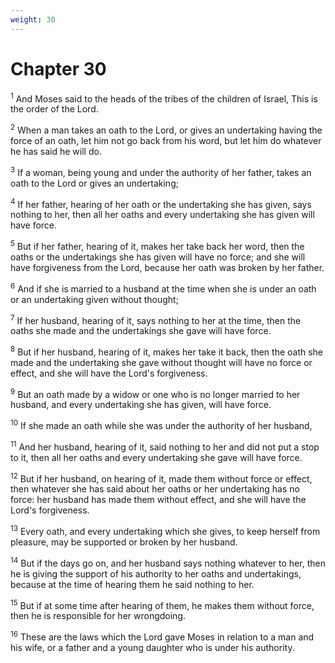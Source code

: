 ```yaml
---
weight: 30
---
```


# Chapter 30

<sup>1</sup> And Moses said to the heads of the tribes of the children of Israel, This is the order of the Lord. 

<sup>2</sup> When a man takes an oath to the Lord, or gives an undertaking having the force of an oath, let him not go back from his word, but let him do whatever he has said he will do. 

<sup>3</sup> If a woman, being young and under the authority of her father, takes an oath to the Lord or gives an undertaking; 

<sup>4</sup> If her father, hearing of her oath or the undertaking she has given, says nothing to her, then all her oaths and every undertaking she has given will have force. 

<sup>5</sup> But if her father, hearing of it, makes her take back her word, then the oaths or the undertakings she has given will have no force; and she will have forgiveness from the Lord, because her oath was broken by her father. 

<sup>6</sup> And if she is married to a husband at the time when she is under an oath or an undertaking given without thought; 

<sup>7</sup> If her husband, hearing of it, says nothing to her at the time, then the oaths she made and the undertakings she gave will have force. 

<sup>8</sup> But if her husband, hearing of it, makes her take it back, then the oath she made and the undertaking she gave without thought will have no force or effect, and she will have the Lord's forgiveness. 

<sup>9</sup> But an oath made by a widow or one who is no longer married to her husband, and every undertaking she has given, will have force. 

<sup>10</sup> If she made an oath while she was under the authority of her husband, 

<sup>11</sup> And her husband, hearing of it, said nothing to her and did not put a stop to it, then all her oaths and every undertaking she gave will have force. 

<sup>12</sup> But if her husband, on hearing of it, made them without force or effect, then whatever she has said about her oaths or her undertaking has no force: her husband has made them without effect, and she will have the Lord's forgiveness. 

<sup>13</sup> Every oath, and every undertaking which she gives, to keep herself from pleasure, may be supported or broken by her husband. 

<sup>14</sup> But if the days go on, and her husband says nothing whatever to her, then he is giving the support of his authority to her oaths and undertakings, because at the time of hearing them he said nothing to her. 

<sup>15</sup> But if at some time after hearing of them, he makes them without force, then he is responsible for her wrongdoing. 

<sup>16</sup> These are the laws which the Lord gave Moses in relation to a man and his wife, or a father and a young daughter who is under his authority. 


